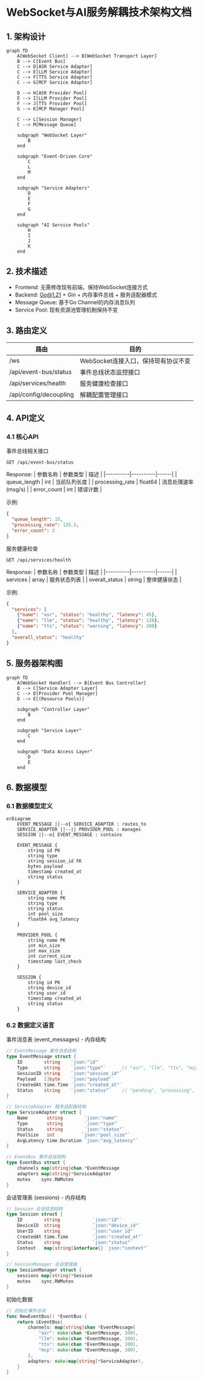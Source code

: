 # WebSocket与AI服务解耦技术架构文档

## 1. 架构设计

```mermaid
graph TD
    A[WebSocket Client] --> B[WebSocket Transport Layer]
    B --> C[Event Bus]
    C --> D[ASR Service Adapter]
    C --> E[LLM Service Adapter]
    C --> F[TTS Service Adapter]
    C --> G[MCP Service Adapter]
    
    D --> H[ASR Provider Pool]
    E --> I[LLM Provider Pool]
    F --> J[TTS Provider Pool]
    G --> K[MCP Manager Pool]
    
    C --> L[Session Manager]
    C --> M[Message Queue]
    
    subgraph "WebSocket Layer"
        B
    end
    
    subgraph "Event-Driven Core"
        C
        L
        M
    end
    
    subgraph "Service Adapters"
        D
        E
        F
        G
    end
    
    subgraph "AI Service Pools"
        H
        I
        J
        K
    end
```

## 2. 技术描述

- Frontend: 无需修改现有前端，保持WebSocket连接方式
- Backend: Go@1.21 + Gin + 内存事件总线 + 服务适配器模式
- Message Queue: 基于Go Channel的内存消息队列
- Service Pool: 现有资源池管理机制保持不变

## 3. 路由定义

| 路由 | 目的 |
|------|------|
| /ws | WebSocket连接入口，保持现有协议不变 |
| /api/event-bus/status | 事件总线状态监控接口 |
| /api/services/health | 服务健康检查接口 |
| /api/config/decoupling | 解耦配置管理接口 |

## 4. API定义

### 4.1 核心API

事件总线相关接口
```
GET /api/event-bus/status
```

Response:
| 参数名称 | 参数类型 | 描述 |
|----------|----------|------|
| queue_length | int | 当前队列长度 |
| processing_rate | float64 | 消息处理速率(msg/s) |
| error_count | int | 错误计数 |

示例:
```json
{
  "queue_length": 15,
  "processing_rate": 125.5,
  "error_count": 2
}
```

服务健康检查
```
GET /api/services/health
```

Response:
| 参数名称 | 参数类型 | 描述 |
|----------|----------|------|
| services | array | 服务状态列表 |
| overall_status | string | 整体健康状态 |

示例:
```json
{
  "services": [
    {"name": "asr", "status": "healthy", "latency": 45},
    {"name": "llm", "status": "healthy", "latency": 120},
    {"name": "tts", "status": "warning", "latency": 200}
  ],
  "overall_status": "healthy"
}
```

## 5. 服务器架构图

```mermaid
graph TD
    A[WebSocket Handler] --> B[Event Bus Controller]
    B --> C[Service Adapter Layer]
    C --> D[Provider Pool Manager]
    D --> E[(Resource Pools)]

    subgraph "Controller Layer"
        B
    end
    
    subgraph "Service Layer"
        C
    end
    
    subgraph "Data Access Layer"
        D
        E
    end
```

## 6. 数据模型

### 6.1 数据模型定义

```mermaid
erDiagram
    EVENT_MESSAGE ||--o{ SERVICE_ADAPTER : routes_to
    SERVICE_ADAPTER ||--|| PROVIDER_POOL : manages
    SESSION ||--o{ EVENT_MESSAGE : contains
    
    EVENT_MESSAGE {
        string id PK
        string type
        string session_id FK
        bytes payload
        timestamp created_at
        string status
    }
    
    SERVICE_ADAPTER {
        string name PK
        string type
        string status
        int pool_size
        float64 avg_latency
    }
    
    PROVIDER_POOL {
        string name PK
        int min_size
        int max_size
        int current_size
        timestamp last_check
    }
    
    SESSION {
        string id PK
        string device_id
        string user_id
        timestamp created_at
        string status
    }
```

### 6.2 数据定义语言

事件消息表 (event_messages) - 内存结构
```go
// EventMessage 事件消息结构
type EventMessage struct {
    ID        string    `json:"id"`
    Type      string    `json:"type"`      // "asr", "llm", "tts", "mcp"
    SessionID string    `json:"session_id"`
    Payload   []byte    `json:"payload"`
    CreatedAt time.Time `json:"created_at"`
    Status    string    `json:"status"`    // "pending", "processing", "completed", "failed"
}

// ServiceAdapter 服务适配器结构
type ServiceAdapter struct {
    Name       string        `json:"name"`
    Type       string        `json:"type"`
    Status     string        `json:"status"`
    PoolSize   int          `json:"pool_size"`
    AvgLatency time.Duration `json:"avg_latency"`
}

// EventBus 事件总线结构
type EventBus struct {
    channels map[string]chan *EventMessage
    adapters map[string]*ServiceAdapter
    mutex    sync.RWMutex
}
```

会话管理表 (sessions) - 内存结构
```go
// Session 会话信息结构
type Session struct {
    ID        string            `json:"id"`
    DeviceID  string            `json:"device_id"`
    UserID    string            `json:"user_id"`
    CreatedAt time.Time         `json:"created_at"`
    Status    string            `json:"status"`
    Context   map[string]interface{} `json:"context"`
}

// SessionManager 会话管理器
type SessionManager struct {
    sessions map[string]*Session
    mutex    sync.RWMutex
}
```

初始化数据
```go
// 初始化事件总线
func NewEventBus() *EventBus {
    return &EventBus{
        channels: map[string]chan *EventMessage{
            "asr": make(chan *EventMessage, 100),
            "llm": make(chan *EventMessage, 100),
            "tts": make(chan *EventMessage, 100),
            "mcp": make(chan *EventMessage, 100),
        },
        adapters: make(map[string]*ServiceAdapter),
    }
}
```